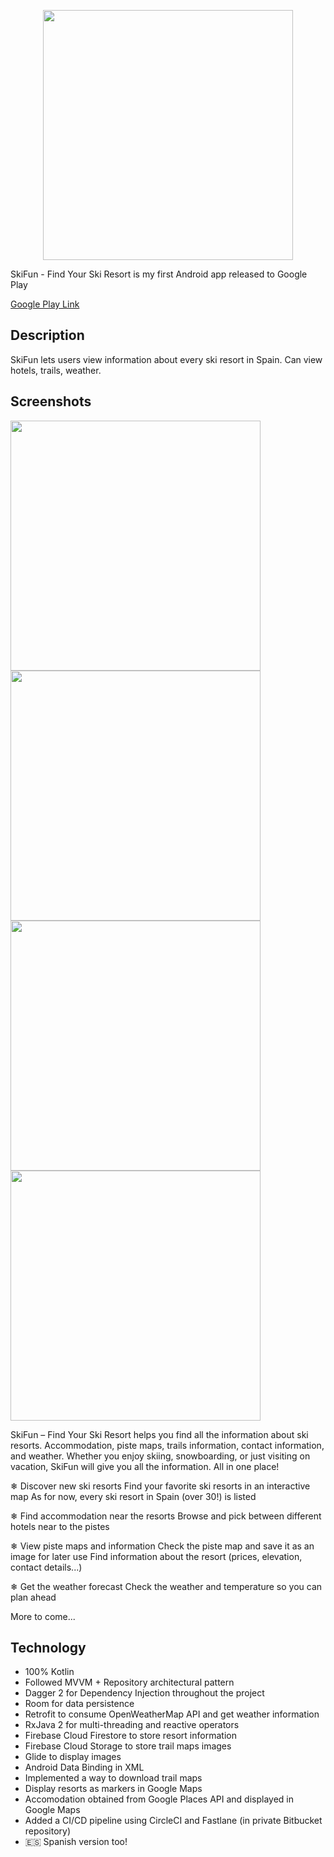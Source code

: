 <p align="center"><img src="https://lh3.googleusercontent.com/e9eVx7Y3yzyZA8UP0ta8Vvwyw01oWdsb1vpWDUDNv_DGJYGYIDBkXRe1266j44uTTC4=s180-rw" width="400" style="max-width:100%;"></p>
SkiFun - Find Your Ski Resort is my first Android app released to Google Play

[Google Play Link](https://play.google.com/store/apps/details?id=com.davlop.skiapp)

## Description
SkiFun lets users view information about every ski resort in Spain. Can view hotels, trails, weather.

## Screenshots
<img src="https://lh3.googleusercontent.com/YxU5QjZ65F-vZzMl88LWcrYxNvqu6mQhk4kx7TApcKQmC88Fs-I3ZklWEqNAQU70TjA=w1920-h880-rw" height="400" style="max-width:100%;"> <img src="https://lh3.googleusercontent.com/XvYJzX9NnFtaKohwxlsai8UdKKITB17M32ogc76RfDf7YWtoOwZWizAJmd9yhS15RQ=w1920-h880-rw" height="400" style="max-width:100%;"> <img src="https://lh3.googleusercontent.com/BBBJYo4O2am4rCekOCnzaTORVwz3xhXGyJReinx20C2s_fyH8VjQiv5zppO-3AumLQ=w1920-h880-rw" height="400" style="max-width:100%;"> <img src="https://lh3.googleusercontent.com/Ra-akGyACkTPgkCUaQ_W84EWM7XUQ884Agyjfi3AoxjHMrFpOTG_62TG0G3LwfwRPvs=w1920-h880-rw" height="400" style="max-width:100%;">

SkiFun – Find Your Ski Resort helps you find all the information about ski resorts. Accommodation, piste maps, trails information, contact information, and weather. Whether you enjoy skiing, snowboarding, or just visiting on vacation, SkiFun will give you all the information. All in one place!

❄ Discover new ski resorts
Find your favorite ski resorts in an interactive map
As for now, every ski resort in Spain (over 30!) is listed

❄ Find accommodation near the resorts
Browse and pick between different hotels near to the pistes

❄ View piste maps and information
Check the piste map and save it as an image for later use
Find information about the resort (prices, elevation, contact details...)

❄ Get the weather forecast
Check the weather and temperature so you can plan ahead	

More to come...

## Technology
- 100% Kotlin
- Followed MVVM + Repository architectural pattern
- Dagger 2 for Dependency Injection throughout the project
- Room for data persistence
- Retrofit to consume OpenWeatherMap API and get weather information
- RxJava 2 for multi-threading and reactive operators
- Firebase Cloud Firestore to store resort information
- Firebase Cloud Storage to store trail maps images
- Glide to display images
- Android Data Binding in XML
- Implemented a way to download trail maps
- Display resorts as markers in Google Maps
- Accomodation obtained from Google Places API and displayed in Google Maps
- Added a CI/CD pipeline using CircleCI and Fastlane (in private Bitbucket repository)
- 🇪🇸 Spanish version too!
